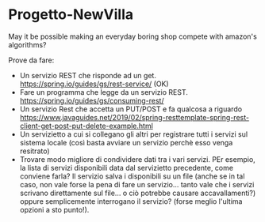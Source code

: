 # Progetto-NewVilla
May it be possible making an everyday boring shop compete with amazon's algorithms?

Prove da fare:
- Un servizio REST che risponde ad un get. https://spring.io/guides/gs/rest-service/       (OK)
- Fare un programma che legge da un servizio REST. https://spring.io/guides/gs/consuming-rest/
- Un servizio Rest che accetta un PUT/POST e fa qualcosa a riguardo  https://www.javaguides.net/2019/02/spring-resttemplate-spring-rest-client-get-post-put-delete-example.html
- Un servizietto a cui si collegano gli altri per registrare tutti i servizi sul sistema locale (così basta avviare un servizio perchè esso venga resitrato)
- Trovare modo migliore di condividere dati tra i vari servizi. PEr esempio, la lista di servizi disponibili data dal servizietto precedente,
	come conviene farla? Il servizio salva i disponibili su un file (anche se in tal caso, non vale forse la pena di fare un servizio...
	tanto vale che i servizi scrivano direttamente sul file... o ciò potrebbe causare accavallamenti?) oppure semplicemente interrogano il servizio? (forse 
	meglio l'ultima opzioni a sto punto!).

